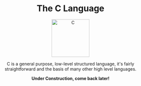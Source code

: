 <h1 align="center">
The C Language
</h1>

<p align="center">
<a href=https://github.com/MintzyG/Lets-Learn>
<img alt="C" src=https://i.imgur.com/6TaSlGz.png width="124" height="124"></a>
</p>

<p align="center">
C is a general purpose, low-level structured language, it's fairly straightforward and the basis of many other high level languages.
</p>


<p align="center">
<b>
Under Construction, come back later!
</b>
</p>
